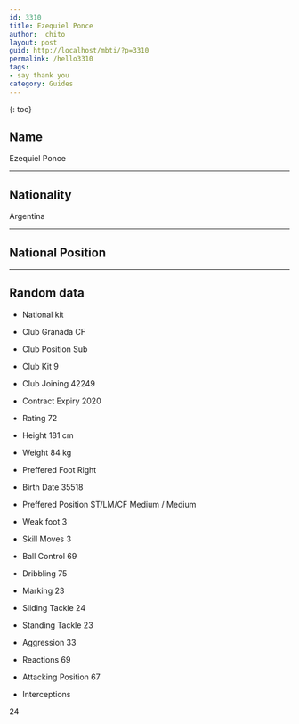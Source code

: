 ```yaml
---
id: 3310
title: Ezequiel Ponce
author:  chito 
layout: post
guid: http://localhost/mbti/?p=3310
permalink: /hello3310
tags:
- say thank you
category: Guides
---
```



{: toc}


## Name  
Ezequiel Ponce 

* * *

## Nationality  
Argentina 

* * *

## National Position 

* * *

## Random data 

  * National kit 
  * Club 
Granada CF 

  * Club Position 
Sub 

  * Club Kit 
9 

  * Club Joining 
42249 

  * Contract Expiry 
2020 

  * Rating 
72 

  * Height 
181 cm 

  * Weight 
84 kg 

  * Preffered Foot 
Right 

  * Birth Date 
35518 

  * Preffered Position 
ST/LM/CF Medium / Medium 

  * Weak foot 
3 

  * Skill Moves 
3 

  * Ball Control 
69 

  * Dribbling 
75 

  * Marking 
23 

  * Sliding Tackle 
24 

  * Standing Tackle 
23 

  * Aggression 
33 

  * Reactions 
69 

  * Attacking Position 
67 

  * Interceptions 

24</ul>